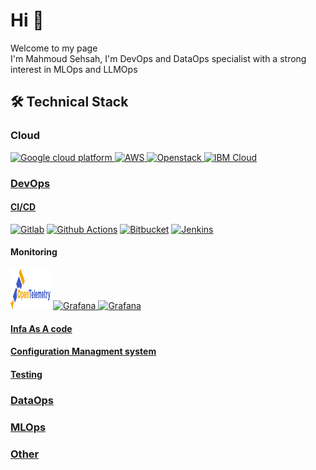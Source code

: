 <h1>Hi 👋 </h1>
<p>Welcome to my page </br>I'm Mahmoud Sehsah, I'm  DevOps and DataOps specialist with a strong interest in MLOps and LLMOps</p>

## 🛠 Technical Stack

### Cloud 
  <p align="left">
    <a href=https://cloud.google.com/?hl=en" target="_blank"> <img src="https://www.vectorlogo.zone/logos/google_cloud/google_cloud-icon.svg" alt="Google cloud platform" </a>
    <a href=" target="_blank"> <img src="https://www.vectorlogo.zone/logos/amazon_aws/amazon_aws-ar21.svg" alt="AWS"</a>
    <a href=" target="_blank"> <img src="https://www.vectorlogo.zone/logos/openstack/openstack-ar21.svg" alt="Openstack" </a>  
    <a href=" target="_blank"> <img src="https://www.vectorlogo.zone/logos/ibm_cloud/ibm_cloud-ar21.svg" alt="IBM Cloud" </a>  
  </p>
  
### DevOps
#### CI/CD 
<p align="left">
<a href=" target="_blank"> <img src="https://www.vectorlogo.zone/logos/gitlab/gitlab-icon.svg" alt="Gitlab"/></a>
<a href=" target="_blank"> <img src="https://www.vectorlogo.zone/logos/github/github-icon.svg" alt="Github Actions"/></a>
<a href=" target="_blank"> <img src="https://www.vectorlogo.zone/logos/bitbucket/bitbucket-icon.svg" alt="Bitbucket"/></a>
<a href=" target="_blank"> <img src="https://www.vectorlogo.zone/logos/jenkins/jenkins-icon.svg" alt="Jenkins"/></a>
</p>
  
#### Monitoring
<p align="left">
<a href=" target="_blank"> <img src="https://raw.githubusercontent.com/cncf/artwork/main/projects/opentelemetry/horizontal/color/opentelemetry-horizontal-color.svg" alt="Opentelemtry" width="64" height="64" /></a>
<a href=" target="_blank"> <img src="" alt="Grafana"</a>
<a href=" target="_blank"> <img src="" alt="Grafana"</a>
</p>

#### Infa As A code 
#### Configuration Managment system
#### Testing 


### DataOps

### MLOps

### Other





